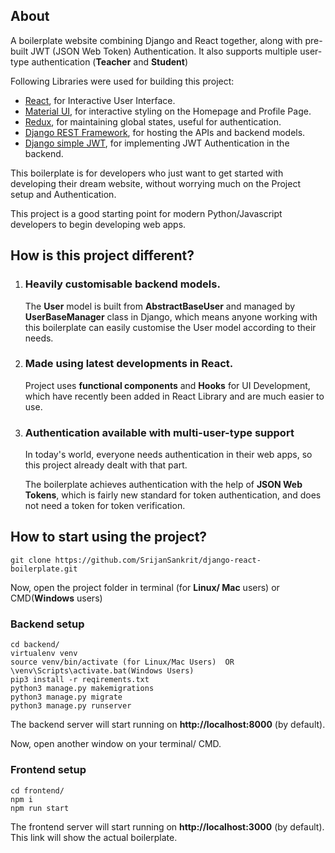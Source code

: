 ## About
A boilerplate website combining Django and React together, along with pre-built JWT (JSON Web Token) Authentication.
It also supports multiple user-type authentication (**Teacher** and **Student**)

Following Libraries were used for building this project:
- [React](https://reactjs.org), for Interactive User Interface.
- [Material UI](https://material-ui.com), for interactive styling on the Homepage and Profile Page.
- [Redux](https://redux.js.org), for maintaining global states, useful for authentication.
- [Django REST Framework](https://www.django-rest-framework.org), for hosting the APIs and backend models.
- [Django simple JWT](https://pypi.org/project/djangorestframework-simplejwt/), for implementing JWT Authentication in the backend.

This boilerplate is for developers who just want to get started with developing their dream website, without worrying much on the Project setup and Authentication.

This project is a good starting point for modern Python/Javascript developers to begin developing web apps.

## How is this project different?

1. ### Heavily customisable backend models. 

    The **User** model is built from **AbstractBaseUser** and managed by **UserBaseManager** class in Django, which means anyone working with this boilerplate
    can easily customise the User model according to their needs.
    
2. ### Made using latest developments in React.

    Project uses **functional components** and **Hooks** for UI Development, which have recently been added in React Library and are much easier to use.
    
3. ### Authentication available with multi-user-type support

    In today's world, everyone needs authentication in their web apps, so this project already dealt with that part.
    
    The boilerplate achieves authentication with the help of **JSON Web Tokens**, which is fairly new standard for token authentication, and does not need a
    token for token verification.

## How to start using the project?

```
git clone https://github.com/SrijanSankrit/django-react-boilerplate.git
```

Now, open the project folder in terminal (for **Linux/ Mac** users) or CMD(**Windows** users)

### Backend setup

```
cd backend/
virtualenv venv
source venv/bin/activate (for Linux/Mac Users)  OR  \venv\Scripts\activate.bat(Windows Users)
pip3 install -r reqirements.txt
python3 manage.py makemigrations
python3 manage.py migrate
python3 manage.py runserver
```

The backend server will start running on **http://localhost:8000** (by default). 

Now, open another window on your terminal/ CMD.

### Frontend setup

```
cd frontend/
npm i
npm run start
```

The frontend server will start running on **http://localhost:3000** (by default).
This link will show the actual boilerplate.


